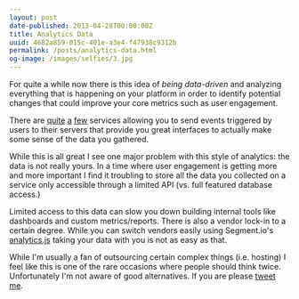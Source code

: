 ```yaml
---
layout: post
date-published: 2013-04-28T00:00:00Z
title: Analytics Data
uuid: 4682a859-015c-401e-a3e4-f47938c9312b
permalink: /posts/analytics-data.html
og-image: /images/selfies/3.jpg
---
```

For quite a while now there is this idea of *being data-driven* and analyzing
everything that is happening on your platform in order to identify potential
changes that could improve your core metrics such as user engagement.

There are [quite](https://keen.io/) [a](https://mixpanel.com/)
[few](https://www.kissmetrics.com/) services allowing you to send events
triggered by users to their servers that provide you great interfaces to
actually make some sense of the data you gathered.

While this is all great I see one major problem with this style of analytics:
the data is not really yours. In a time where user engagement is getting more
and more important I find it troubling to store all the data you collected
on a service only accessible through a limited API (vs. full featured database access.)

Limited access to this data can slow you down building internal tools
like dashboards and custom metrics/reports. There is also a vendor lock-in
to a certain degree. While you can switch vendors easily using
Segment.io's [analytics.js](https://segment.io/libraries/analytics.js/)
taking your data with you is not as easy as that.

While I'm usually a fan of outsourcing certain complex things (i.e. hosting)
I feel like this is one of the rare occasions where people should think twice.
Unfortunately I'm not aware of good alternatives.
If you are please [tweet me](http://twitter.com/martinklepsch).

<!--
<aside>
Remember when the
<a href="http://edu.mkrecny.com/thoughts/how-i-fired-myself">worst thing you could possibly do</a>
was to delete the 'user' column in your MySQL database?
Maybe now analytics data is gaining similar importance.
</aside>-->

